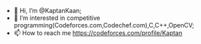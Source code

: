 - 👋 Hi, I’m @KaptanKaan;
- 👀 I’m interested in competitive programming(Codeforces.com,Codechef.com),C,C++,OpenCV;
- 📫 How to reach me https://codeforces.com/profile/Kaptan

<!---
KaptanKaan/KaptanKaan is a ✨ special ✨ repository because its `README.md` (this file) appears on your GitHub profile.
You can click the Preview link to take a look at your changes.
--->

